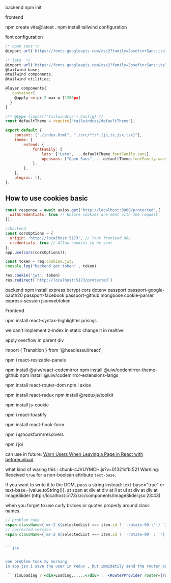 backend
npm init

frontend

npm create vite@latest .
npm install
tailwind configuration

font configuration

```jsx
/* open sans */
@import url('https://fonts.googleapis.com/css2?family=Josefin+Sans:ital,wght@0,100..700;1,100..700&family=Lato:ital,wght@0,100;0,300;0,400;0,700;0,900;1,100;1,300;1,400;1,700;1,900&family=Open+Sans:ital,wght@0,300..800;1,300..800&family=Roboto:ital,wght@0,100;0,300;0,400;0,500;0,700;0,900;1,100;1,300;1,400;1,500;1,700;1,900&display=swap');

/* lato  */
@import url('https://fonts.googleapis.com/css2?family=Josefin+Sans:ital,wght@0,100..700;1,100..700&family=Lato:ital,wght@0,100;0,300;0,400;0,700;0,900;1,100;1,300;1,400;1,700;1,900&family=Roboto:ital,wght@0,100;0,300;0,400;0,500;0,700;0,900;1,100;1,300;1,400;1,500;1,700;1,900&display=swap');
@tailwind base;
@tailwind components;
@tailwind utilities;

@layer components{
  .container{
    @apply sm:px-2 max-w-[1200px]
  }
}

```

```jsx
/** @type {import('tailwindcss').Config} */
const defaultTheme = require("tailwindcss/defaultTheme");

export default {
    content: ["./index.html", "./src/**/*.{js,ts,jsx,tsx}"],
    theme: {
        extend: {
            fontFamily: {
                lato: ["Lato", ...defaultTheme.fontFamily.sans],
                opensans: ["Open Sans", ...defaultTheme.fontFamily.sans],
            },
        },
    },
    plugins: [],
};
```

## How to use cookies basic
```jsx
const response = await axios.get('http://localhost:3000/protected',{
  withCredentials: true // Ensure cookies are sent with the request
});

//backend
const corsOptions = {
  origin: 'http://localhost:5173', // Your frontend URL
  credentials: true // Allow cookies to be sent
};
app.use(cors(corsOptions));

const token = req.cookies.jwt;
console.log("backend got token" , token)

res.cookie('jwt', token)
res.redirect(`http://localhost:5173/protected`)

```

backend
npm install express bcrypt cors dotenv passport passport-google-oauth20 passport-facebook passport-github mongoose cookie-parser express-session jsonwebtoken







Frontend

npm install react-syntax-highlighter prismjs

we can't implement z-index in static change it in realtive

apply overflow in parent div

import { Transition } from '@headlessui/react';

npm i react-resizable-panels

npm install @uiw/react-codemirror
npm install @uiw/codemirror-theme-github
npm install @uiw/codemirror-extensions-langs

npm install react-router-dom
npm i axios

npm install react-redux
npm install @reduxjs/toolkit

npm install js-cookie

npm i react-toastify

npm install react-hook-form

npm i @hookform/resolvers

npm i joi


can use in future: 
[Warn Users When Leaving a Page in React with beforeunload](https://youtu.be/K8YShjU5PBQ)








what kind of waring this : 
chunk-4JVUYMCH.js?v=01321cfb:521 Warning: Received `true` for a non-boolean attribute `text-base`.

If you want to write it to the DOM, pass a string instead: text-base="true" or text-base={value.toString()}.
    at span
    at div
    at div
    at li
    at ul
    at div
    at div
    at ImageSlider (http://localhost:5173/src/components/ImageSlider.jsx:23:43)


when you forget to use curly braces or quotes properly around class names.

```jsx
// problem code
<span className={`mr-2 ${selectedList === item.id ? '-rotate-90':''} `} text-base ><TiArrowSortedDown /></span>
// corrected version
<span className={`mr-2 ${selectedList === item.id ? '-rotate-90' : ''} text-base`}><TiArrowSortedDown /></span>


```jsx


one problem took my morning 
in app.jsx i save the user in redux , but immidetily send the router provide and try to access the set user value from protected route(there was login in there is no user redirect in to the landing page, tried to debug and when do console show the user when colsole but when add in useeffet didn't show cause, backend response take time but i immediately render the component )

 ```{isLoading ? <div>Loading......</div> :  <RouterProvider router={router} />}```

